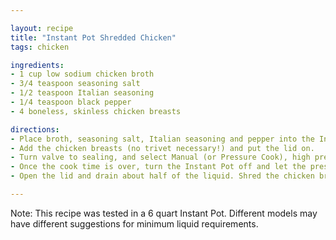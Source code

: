 ```yaml
---

layout: recipe
title: "Instant Pot Shredded Chicken"
tags: chicken

ingredients:
- 1 cup low sodium chicken broth
- 3/4 teaspoon seasoning salt
- 1/2 teaspoon Italian seasoning
- 1/4 teaspoon black pepper
- 4 boneless, skinless chicken breasts

directions:
- Place broth, seasoning salt, Italian seasoning and pepper into the Instant Pot inner pot. Stir.
- Add the chicken breasts (no trivet necessary!) and put the lid on.
- Turn valve to sealing, and select Manual (or Pressure Cook), high pressure for 10 minutes (they will be cooked at 7-8 minutes, but a couple extra minutes makes them fall apart tender). It will take about 10 minutes to come to pressure and start counting down.
- Once the cook time is over, turn the Instant Pot off and let the pressure release naturally for 10 minutes (i.e., don’t touch it!).
- Open the lid and drain about half of the liquid. Shred the chicken breasts with the remaining liquid in the pot, and serve as desired. To freeze, let cool to room temperature before placing in freezer bags.

---
```


Note: This recipe was tested in a 6 quart Instant Pot. Different models may have different suggestions for minimum liquid requirements.
